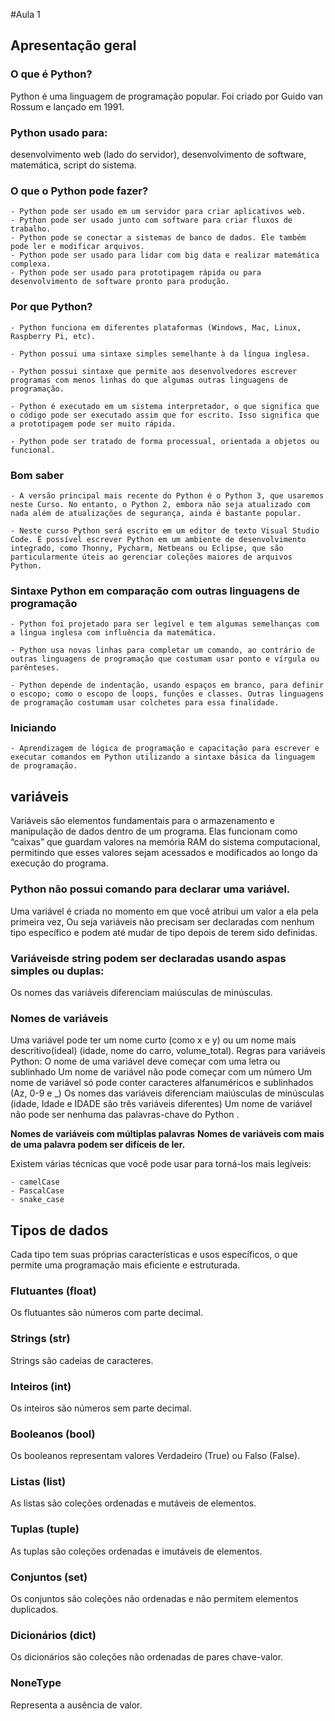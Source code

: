 #Aula 1

## Apresentação geral

### O que é Python?
Python é uma linguagem de programação popular. Foi criado por Guido van Rossum e lançado em 1991.


### Python usado para:
desenvolvimento web (lado do servidor), desenvolvimento de software, matemática, script do sistema.

### O que o Python pode fazer?
    - Python pode ser usado em um servidor para criar aplicativos web.
    - Python pode ser usado junto com software para criar fluxos de trabalho.
    - Python pode se conectar a sistemas de banco de dados. Ele também pode ler e modificar arquivos.
    - Python pode ser usado para lidar com big data e realizar matemática complexa.
    - Python pode ser usado para prototipagem rápida ou para desenvolvimento de software pronto para produção.

### Por que Python?
    - Python funciona em diferentes plataformas (Windows, Mac, Linux, Raspberry Pi, etc).

    - Python possui uma sintaxe simples semelhante à da língua inglesa.

    - Python possui sintaxe que permite aos desenvolvedores escrever programas com menos linhas do que algumas outras linguagens de programação.

    - Python é executado em um sistema interpretador, o que significa que o código pode ser executado assim que for escrito. Isso significa que a prototipagem pode ser muito rápida.

    - Python pode ser tratado de forma processual, orientada a objetos ou funcional.


### Bom saber
    - A versão principal mais recente do Python é o Python 3, que usaremos neste Curso. No entanto, o Python 2, embora não seja atualizado com nada além de atualizações de segurança, ainda é bastante popular.

    - Neste curso Python será escrito em um editor de texto Visual Studio Code. É possível escrever Python em um ambiente de desenvolvimento integrado, como Thonny, Pycharm, Netbeans ou Eclipse, que são particularmente úteis ao gerenciar coleções maiores de arquivos Python.

### Sintaxe Python em comparação com outras linguagens de programação
    - Python foi projetado para ser legível e tem algumas semelhanças com a língua inglesa com influência da matemática.

    - Python usa novas linhas para completar um comando, ao contrário de outras linguagens de programação que costumam usar ponto e vírgula ou parênteses.

    - Python depende de indentação, usando espaços em branco, para definir o escopo; como o escopo de loops, funções e classes. Outras linguagens de programação costumam usar colchetes para essa finalidade.



### Iniciando
    - Aprendizagem de lógica de programação e capacitação para escrever e executar comandos em Python utilizando a sintaxe básica da linguagem de programação.



## variáveis

Variáveis são elementos fundamentais para o armazenamento e manipulação de dados dentro de um programa. Elas funcionam como “caixas” que guardam valores na memória RAM do sistema computacional, permitindo que esses valores sejam acessados e modificados ao longo da execução do programa.

### Python não possui comando para declarar uma variável.

Uma variável é criada no momento em que você atribui um valor a ela pela primeira vez, Ou seja variáveis ​​não precisam ser declaradas com nenhum tipo específico e podem até mudar de tipo depois de terem sido definidas.

### Variáveis ​​de string podem ser declaradas usando aspas simples ou duplas:

Os nomes das variáveis ​​diferenciam maiúsculas de minúsculas.

### Nomes de variáveis
Uma variável pode ter um nome curto (como x e y) ou um nome mais descritivo(ideal) (idade, nome do carro, volume_total). Regras para variáveis ​​​​Python: O nome de uma variável deve começar com uma letra ou sublinhado Um nome de variável não pode começar com um número Um nome de variável só pode conter caracteres alfanuméricos e sublinhados (Az, 0-9 e _) Os nomes das variáveis ​​diferenciam maiúsculas de minúsculas (idade, Idade e IDADE são três variáveis ​​diferentes) Um nome de variável não pode ser nenhuma das palavras-chave do Python .

**Nomes de variáveis ​​com múltiplas palavras**
**Nomes de variáveis ​​com mais de uma palavra podem ser difíceis de ler.**

Existem várias técnicas que você pode usar para torná-los mais legíveis:

    - camelCase
    - PascalCase
    - snake_case


## Tipos de dados

Cada tipo tem suas próprias características e usos específicos, o que permite uma programação mais eficiente e estruturada.

### Flutuantes (float)
Os flutuantes são números com parte decimal.

### Strings (str)
Strings são cadeias de caracteres.

### Inteiros (int)
Os inteiros são números sem parte decimal.

### Booleanos (bool)
Os booleanos representam valores Verdadeiro (True) ou Falso (False).

### Listas (list)
As listas são coleções ordenadas e mutáveis de elementos.

### Tuplas (tuple)
As tuplas são coleções ordenadas e imutáveis de elementos.

### Conjuntos (set)
Os conjuntos são coleções não ordenadas e não permitem elementos duplicados.

### Dicionários (dict)
Os dicionários são coleções não ordenadas de pares chave-valor.

### NoneType
Representa a ausência de valor.